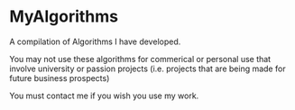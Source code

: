 # MyAlgorithms
A compilation of Algorithms I have developed. 


You may not use these algorithms for commerical or personal use that involve university or passion projects (i.e. projects that are being made for future business prospects)

You must contact me if you wish you use my work.
